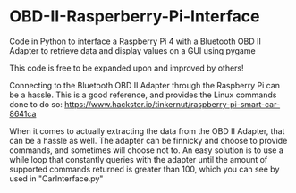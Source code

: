 # OBD-II-Rasperberry-Pi-Interface
Code in Python to interface a Raspberry Pi 4 with a Bluetooth OBD II Adapter to retrieve data and display values on a GUI using pygame

This code is free to be expanded upon and improved by others!

Connecting to the Bluetooth OBD II Adapter through the Raspberry Pi can be a hassle. This is a good reference, and provides the Linux commands done to do so:
https://www.hackster.io/tinkernut/raspberry-pi-smart-car-8641ca

When it comes to actually extracting the data from the OBD II Adapter, that can be a hassle as well. The adapter can be finnicky and choose to provide commands, and sometimes will choose not to. An easy solution is to use a while loop that constantly queries with the adapter until the amount of supported commands returned is greater than 100, which you can see by used in "CarInterface.py"
